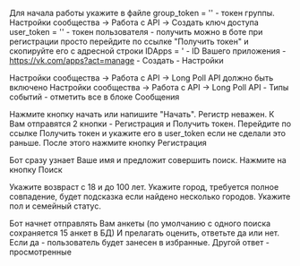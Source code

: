 Для начала работы укажите в файле 
group_token = '' - токен группы. Настройки сообщества -> Работа c API -> Создать ключ доступа
user_token = '' - токен пользователя - получить можно в боте при регистрации просто перейдите по ссылке "Получить токен" и скопируйте его с адресной строки
IDApps = ' - ID Вашего приложения - https://vk.com/apps?act=manage - Создать - Настройки 

Настройки сообщества -> Работа c API -> Long Poll API должно быть включено 
Настройки сообщества -> Работа c API -> Long Poll API - Типы событий - отметить все в блоке Сообщения 


Нажмите кнопку начать или напишите "Начать". Регистр неважен. 
К Вам отправятся 2 кнопки - Регистрация и Получить токен. 
Перейдите по ссылке Получить токен и укажите его в user_token если не сделали это раньше. 
После этого нажмите кнопку Регистрация 

Бот сразу узнает Ваше имя и предложит совершить поиск. 
Нажмите на кнопку Поиск 

Укажите возвраст с 18 и до 100 лет. 
Укажите город, требуется полное совпадение, будет подсказка если найдено несколько городов. 
Укажите пол и семейный статус. 

Бот начнет отправлять Вам анкеты (по умолчанию с одного поиска сохраняется 15 анкет в БД) 
И прелагать оценить, ответьте да или нет. 
Если да - пользователь будет занесен в избранные. Другой ответ - просмотренные 
